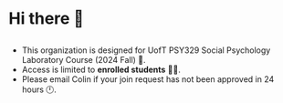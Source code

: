 # Hi there 👋
## 
+ This organization is designed for UofT PSY329 Social Psychology Laboratory Course (2024 Fall) 🍁. 
+ Access is limited to **enrolled students** 👩‍💻. 
+ Please email Colin if your join request has not been approved in 24 hours 🕛.
<!--

**Here are some ideas to get you started:**

🙋‍♀️ A short introduction - what is your organization all about?
🌈 Contribution guidelines - how can the community get involved?
👩‍💻 Useful resources - where can the community find your docs? Is there anything else the community should know?
🍿 Fun facts - what does your team eat for breakfast?
🧙 Remember, you can do mighty things with the power of [Markdown](https://docs.github.com/github/writing-on-github/getting-started-with-writing-and-formatting-on-github/basic-writing-and-formatting-syntax)
-->

